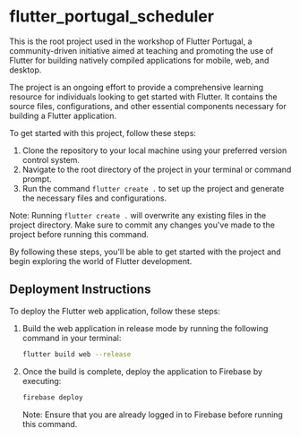 # flutter_portugal_scheduler


This is the root project used in the workshop of Flutter Portugal, a community-driven initiative aimed at teaching and promoting the use of Flutter for building natively compiled applications for mobile, web, and desktop.

The project is an ongoing effort to provide a comprehensive learning resource for individuals looking to get started with Flutter. It contains the source files, configurations, and other essential components necessary for building a Flutter application.

To get started with this project, follow these steps:

1. Clone the repository to your local machine using your preferred version control system.
2. Navigate to the root directory of the project in your terminal or command prompt.
3. Run the command `flutter create .` to set up the project and generate the necessary files and configurations.

Note: Running `flutter create .` will overwrite any existing files in the project directory. Make sure to commit any changes you've made to the project before running this command.

By following these steps, you'll be able to get started with the project and begin exploring the world of Flutter development.


## Deployment Instructions

To deploy the Flutter web application, follow these steps:

1. Build the web application in release mode by running the following command in your terminal:
   ```bash
   flutter build web --release
   ```

2. Once the build is complete, deploy the application to Firebase by executing:
   ```bash
   firebase deploy
   ```

   Note: Ensure that you are already logged in to Firebase before running this command.


